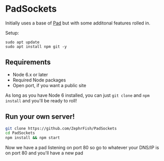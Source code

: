# PadSockets

Initially uses a base of [Pad](https://github.com/petercunha/Pad) but with some additonal features rolled in.

Setup:
```
sudo apt update
sudo apt install npm git -y
```

Requirements
------------

  * Node 6.x or later
  * Required Node packages
  * Open port, if you want a public site

As long as you have Node 6 installed, you can just `git clone` and `npm install` and you'll be ready to roll!

Run your own server!
--------------------

```bash
git clone https://github.com/ZephrFish/PadSockets
cd PadSockets
npm install && npm start
```

Now we have a pad listening on port 80 so go to whatever your DNS/IP is on port 80 and you'll have a new pad

